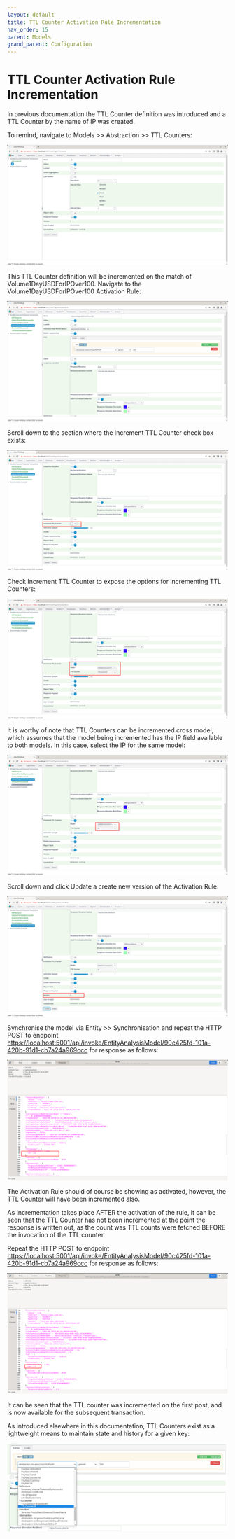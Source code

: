 ```yaml
---
layout: default
title: TTL Counter Activation Rule Incrementation
nav_order: 15
parent: Models
grand_parent: Configuration
---
```


# TTL Counter Activation Rule Incrementation
In previous documentation the TTL Counter definition was introduced and a TTL Counter by the name of IP was created.  

To remind,  navigate to Models >> Abstraction >> TTL Counters:

![Image](TTLCounterDefinition.png)

This TTL Counter definition will be incremented on the match of Volume1DayUSDForIPOver100.  Navigate to the Volume1DayUSDForIPOver100 Activation Rule:

![Image](ActivationRuleToUseForTTLCounter.png)

Scroll down to the section where the Increment TTL Counter check box exists:

![Image](TTLCounterLocationInActivationRule.png)

Check Increment TTL Counter to expose the options for incrementing TTL Counters:

![Image](ExposedTTLCounterProperties.png)

It is worthy of note that TTL Counters can be incremented cross model,  which assumes that the model being incremented has the IP field available to both models.  In this case, select the IP for the same model:

![Image](SelectIPForModelTTLCounter.png)

Scroll down and click Update a create new version of the Activation Rule:

![Image](UpdatedActivationRuleForTTLCounter.png)

Synchronise the model via Entity >> Synchronisation and repeat the HTTP POST to endpoint [https://localhost:5001/api/invoke/EntityAnalysisModel/90c425fd-101a-420b-91d1-cb7a24a969ccc](https://localhost:5001/api/invoke/EntityAnalysisModel/90c425fd-101a-420b-91d1-cb7a24a969ccc) for response as follows:

![Image](TTLCounterHasNotAdvanced.png)

The Activation Rule should of course be showing as activated,  however,  the TTL Counter will have been incremented also. 

As incrementation takes place AFTER the activation of the rule, it can be seen that the TTL Counter has not been incremented at the point the response is written out, as the count was TTL counts were fetched BEFORE the invocation of the TTL counter.

Repeat the HTTP POST to endpoint [https://localhost:5001/api/invoke/EntityAnalysisModel/90c425fd-101a-420b-91d1-cb7a24a969ccc](https://localhost:5001/api/invoke/EntityAnalysisModel/90c425fd-101a-420b-91d1-cb7a24a969ccc) for response as follows:

![Image](IncrementAfterIP.png)

It can be seen that the TTL counter was incremented on the first post,  and is now available for the subsequent transaction. 

As introduced elsewhere in this documentation, TTL Counters exist as a lightweight means to maintain state and history for a given key:

![Image](NoteAvailabilityForRuleConstruction.png)
